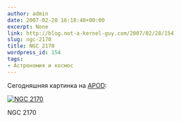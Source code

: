 ```yaml
---
author: admin
date: 2007-02-28 16:18:48+00:00
excerpt: None
link: http://blog.not-a-kernel-guy.com/2007/02/28/154
slug: ngc-2170
title: NGC 2170
wordpress_id: 154
tags:
- Астрономия и космос
---
```


Сегодняшняя картинка на [APOD](http://antwrp.gsfc.nasa.gov/apod/ap070228.html):

[![NGC 2170](http://blog.not-a-kernel-guy.com/wp-content/uploads/2007/02/ngc2170_croman.thumbnail.jpg)](http://blog.not-a-kernel-guy.com/wp-content/uploads/2007/02/ngc2170_croman.jpg)

NGC 2170
